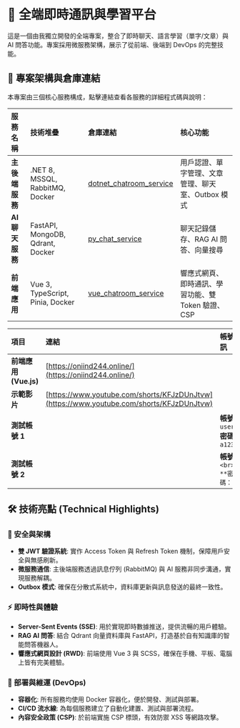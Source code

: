 # 🚀 全端即時通訊與學習平台

這是一個由我獨立開發的全端專案，整合了即時聊天、語言學習（單字/文章）與 AI 問答功能。專案採用微服務架構，展示了從前端、後端到 DevOps 的完整技能。

## 📁 專案架構與倉庫連結

本專案由三個核心服務構成，點擊連結查看各服務的詳細程式碼與說明：

| 服務名稱 | 技術堆疊 | 倉庫連結 | 核心功能 |
| :--- | :--- | :--- | :--- |
| **主後端服務** | .NET 8, MSSQL, RabbitMQ, Docker | [dotnet_chatroom_service](https://github.com/lauchiwai/dotnet_chatroom_service) | 用戶認證、單字管理、文章管理、聊天室、Outbox 模式 |
| **AI 聊天服務** | FastAPI, MongoDB, Qdrant, Docker | [py_chat_service](https://github.com/lauchiwai/py_chat_service) | 聊天記錄儲存、RAG AI 問答、向量搜尋 |
| **前端應用** | Vue 3, TypeScript, Pinia, Docker | [vue_chatroom_service](https://github.com/lauchiwai/vue_chatroom_service) | 響應式網頁、即時通訊、學習功能、雙 Token 驗證、CSP |

| 項目 | 連結 | 帳號資訊 |
| :--- | :--- | :--- |
| **前端應用 (Vue.js)** | [https://oniind244.online/](https://oniind244.online/) |  |
| **示範影片** | [https://www.youtube.com/shorts/KFJzDUnJtvw](https://www.youtube.com/shorts/KFJzDUnJtvw) |  |
| **測試帳號 1** | | **帳號：** `user01` <br> **密碼：** `a1234*` |
| **測試帳號 2** | | **帳號：** `` <br> **密碼：** `` |

## 🛠️ 技術亮點 (Technical Highlights)

### 🔐 安全與架構
- **雙 JWT 驗證系統**: 實作 Access Token 與 Refresh Token 機制，保障用戶安全與無感刷新。
- **微服務通信**: 主後端服務透過訊息佇列 (RabbitMQ) 與 AI 服務非同步溝通，實現服務解耦。
- **Outbox 模式**: 確保在分散式系統中，資料庫更新與訊息發送的最終一致性。

### ⚡ 即時性與體驗
- **Server-Sent Events (SSE)**: 用於實現即時數據推送，提供流暢的用戶體驗。
- **RAG AI 問答**: 結合 Qdrant 向量資料庫與 FastAPI，打造基於自有知識庫的智能問答機器人。
- **響應式網頁設計 (RWD)**: 前端使用 Vue 3 與 SCSS，確保在手機、平板、電腦上皆有完美體驗。

### 🚀 部署與維運 (DevOps)
- **容器化**: 所有服務均使用 Docker 容器化，便於開發、測試與部署。
- **CI/CD 流水線**: 為每個服務建立了自動化建置、測試與部署流程。
- **內容安全政策 (CSP)**: 於前端實施 CSP 標頭，有效防禦 XSS 等網路攻擊。

